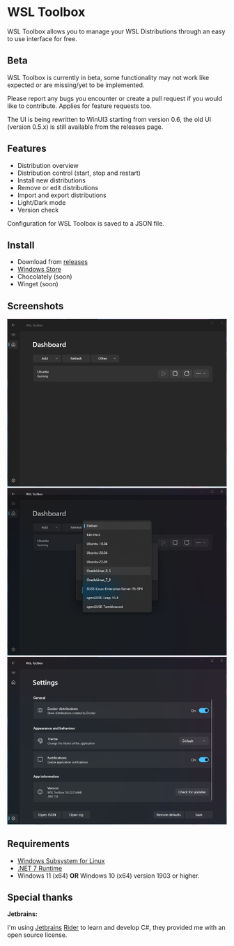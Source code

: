 # WSL Toolbox

WSL Toolbox allows you to manage your WSL Distributions through an easy to use interface for free.

## Beta

WSL Toolbox is currently in beta, some functionality may not work like expected or are missing/yet to be implemented.

Please report any bugs you encounter or create a pull request if you would like to contribute. Applies for feature requests too.

The UI is being rewritten to WinUI3 starting from version 0.6, the old UI (version 0.5.x) is still available from the releases page.

## Features

* Distribution overview
* Distribution control (start, stop and restart)
* Install new distributions
* Remove or edit distributions
* Import and export distributions
* Light/Dark mode
* Version check

Configuration for WSL Toolbox is saved to a JSON file.

## Install

* Download from [releases](https://github.com/FalconNL93/WslToolbox/releases)
* [Windows Store](https://www.microsoft.com/store/productId/9NDGGX7M2H0V)
* Chocolately (soon)
* Winget (soon)

## Screenshots

![Main window](/assets/images/scr1.png?raw=true "Main Window")
![Add distribution](/assets/images/scr2.png?raw=true "Add distribution")
![Settings window](/assets/images/scr3.png?raw=true "Settings Window")

## Requirements

* [Windows Subsystem for Linux](https://www.microsoft.com/store/productId/9P9TQF7MRM4R)
* [.NET 7 Runtime](https://dotnet.microsoft.com/en-us/download/dotnet/7.0)
* Windows 11 (x64) **OR** Windows 10 (x64) version 1903 or higher.

## Special thanks

**Jetbrains:**

I'm using [Jetbrains](https://www.jetbrains.com/) [Rider](https://www.jetbrains.com/rider/) to learn and develop C#,
they provided me with an open source license.